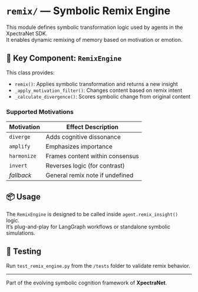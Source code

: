 # `remix/` — Symbolic Remix Engine

This module defines symbolic transformation logic used by agents in the XpectraNet SDK.  
It enables dynamic remixing of memory based on motivation or emotion.

## 🔁 Key Component: `RemixEngine`

This class provides:
- `remix()`: Applies symbolic transformation and returns a new insight
- `_apply_motivation_filter()`: Changes content based on remix intent
- `_calculate_divergence()`: Scores symbolic change from original content

### Supported Motivations

| Motivation   | Effect Description |
|--------------|--------------------|
| `diverge`    | Adds cognitive dissonance |
| `amplify`    | Emphasizes importance |
| `harmonize`  | Frames content within consensus |
| `invert`     | Reverses logic (for contrast) |
| _fallback_   | General remix note if undefined |

## 📦 Usage

The `RemixEngine` is designed to be called inside `agent.remix_insight()` logic.  
It’s plug-and-play for LangGraph workflows or standalone symbolic simulations.

## 🧪 Testing

Run `test_remix_engine.py` from the `/tests` folder to validate remix behavior.

---

Part of the evolving symbolic cognition framework of **XpectraNet**.

